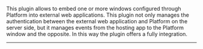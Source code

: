 This plugin allows to embed one or more windows configured through Platform into external web applications. This plugin not only manages the authentication between the external web application and Platform on the server side, but it manages events from the hosting app to the Platform window and the opposite. In this way the plugin offers a fully integration.


                

---


